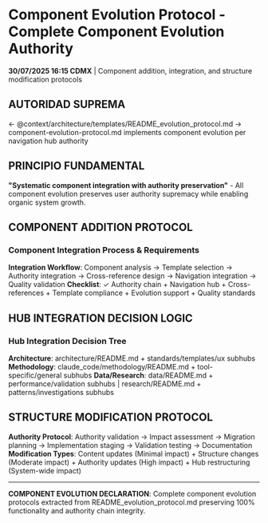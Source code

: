 # Component Evolution Protocol - Complete Component Evolution Authority

**30/07/2025 16:15 CDMX** | Component addition, integration, and structure modification protocols

## AUTORIDAD SUPREMA
← @context/architecture/templates/README_evolution_protocol.md → component-evolution-protocol.md implements component evolution per navigation hub authority

## PRINCIPIO FUNDAMENTAL
**"Systematic component integration with authority preservation"** - All component evolution preserves user authority supremacy while enabling organic system growth.

## COMPONENT ADDITION PROTOCOL

### **Component Integration Process & Requirements**
**Integration Workflow**: Component analysis → Template selection → Authority integration → Cross-reference design → Navigation integration → Quality validation
**Checklist**: ✓ Authority chain + Navigation hub + Cross-references + Template compliance + Evolution support + Quality standards

## HUB INTEGRATION DECISION LOGIC

### **Hub Integration Decision Tree**
**Architecture**: architecture/README.md + standards/templates/ux subhubs
**Methodology**: claude_code/methodology/README.md + tool-specific/general subhubs
**Data/Research**: data/README.md + performance/validation subhubs | research/README.md + patterns/investigations subhubs

## STRUCTURE MODIFICATION PROTOCOL

**Authority Protocol**: Authority validation → Impact assessment → Migration planning → Implementation staging → Validation testing → Documentation
**Modification Types**: Content updates (Minimal impact) + Structure changes (Moderate impact) + Authority updates (High impact) + Hub restructuring (System-wide impact)

---

**COMPONENT EVOLUTION DECLARATION**: Complete component evolution protocols extracted from README_evolution_protocol.md preserving 100% functionality and authority chain integrity.